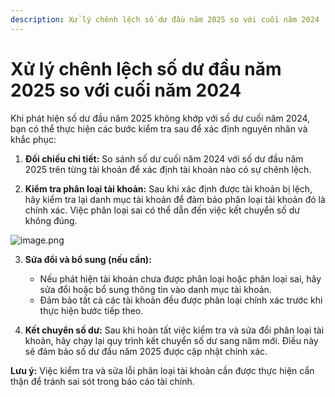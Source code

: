 ```yaml
---
description: Xử lý chênh lệch số dư đầu năm 2025 so với cuối năm 2024
---
```

# Xử lý chênh lệch số dư đầu năm 2025 so với cuối năm 2024

Khi phát hiện số dư đầu năm 2025 không khớp với số dư cuối năm 2024, bạn có thể thực hiện các bước kiểm tra sau để xác định nguyên nhân và khắc phục:

1.  **Đối chiếu chi tiết:** So sánh số dư cuối năm 2024 với số dư đầu năm 2025 trên từng tài khoản để xác định tài khoản nào có sự chênh lệch.

2.  **Kiểm tra phân loại tài khoản:** Sau khi xác định được tài khoản bị lệch, hãy kiểm tra lại danh mục tài khoản để đảm bảo phân loại tài khoản đó là chính xác. Việc phân loại sai có thể dẫn đến việc kết chuyển số dư không đúng.

![image.png](https://wiki.arito.vn/test/download/file?_id=67b2df3b3f3907f09b61e1e0)

3.  **Sửa đổi và bổ sung (nếu cần):**
    *   Nếu phát hiện tài khoản chưa được phân loại hoặc phân loại sai, hãy sửa đổi hoặc bổ sung thông tin vào danh mục tài khoản.
    *   Đảm bảo tất cả các tài khoản đều được phân loại chính xác trước khi thực hiện bước tiếp theo.

4.  **Kết chuyển số dư:** Sau khi hoàn tất việc kiểm tra và sửa đổi phân loại tài khoản, hãy chạy lại quy trình kết chuyển số dư sang năm mới. Điều này sẽ đảm bảo số dư đầu năm 2025 được cập nhật chính xác.

**Lưu ý:** Việc kiểm tra và sửa lỗi phân loại tài khoản cần được thực hiện cẩn thận để tránh sai sót trong báo cáo tài chính.
